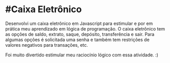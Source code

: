 # #Caixa Eletrônico

Desenvolvi um caixa eletrônico em Javascript para estimular e por em prática meu aprendizado em lógica de programação. O caixa eletrônico tem as opções de  saldo, extrato, saque, depósito, transferência e sair. Para algumas opções é solicitada uma senha e também tem restrições de valores negativos para transações, etc. 

Foi muito divertido estimular meu raciocínio lógico com essa atividade. :)
